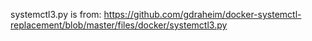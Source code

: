 systemctl3.py is from:
https://github.com/gdraheim/docker-systemctl-replacement/blob/master/files/docker/systemctl3.py
